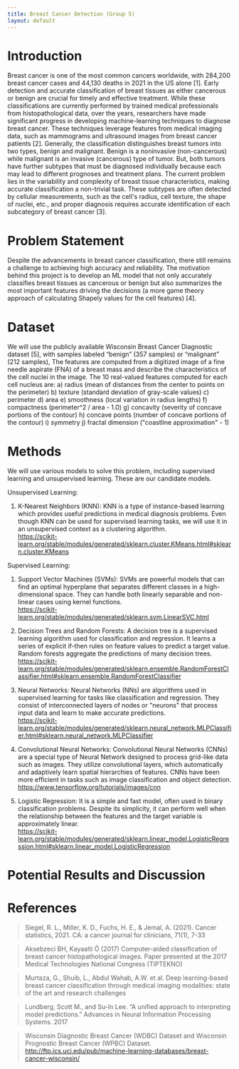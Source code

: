 ```yaml
---
title: Breast Cancer Detection (Group 5)
layout: default
---
```

# Introduction
Breast cancer is one of the most common cancers worldwide, with 284,200 breast cancer cases and 44,130 deaths in 2021 in the US alone [1]. Early detection and accurate classification of breast tissues as either cancerous or benign are crucial for timely and effective treatment. While these classifications are currently performed by trained medical professionals from histopathological data, over the years, researchers have made significant progress in developing machine-learning techniques to diagnose breast cancer. These techniques leverage features from medical imaging data, such as mammograms and ultrasound images from breast cancer patients [2].  Generally, the classification distinguishes breast tumors into two types, benign and malignant. Benign is a noninvasive (non-cancerous) while malignant is an invasive (cancerous) type of tumor. But, both tumors have further subtypes that must be diagnosed individually because each may lead to different prognoses and treatment plans. The current problem lies in the variability and complexity of breast tissue characteristics, making accurate classification a non-trivial task. These subtypes are often detected by cellular measurements, such as the cell's radius, cell texture, the shape of nuclei, etc., and proper diagnosis requires accurate identification of each subcategory of breast cancer [3].

# Problem Statement
Despite the advancements in breast cancer classification, there still remains a challenge to achieving high accuracy and reliability. The motivation behind this project is to develop an ML model that not only accurately classifies breast tissues as cancerous or benign but also summarizes the most important features driving the decisions (a more game theory approach of calculating Shapely values for the cell features) [4]. 

# Dataset

We will use the publicly available Wisconsin Breast Cancer Diagnostic dataset [5], with samples labeled “benign” (357 samples) or “malignant” (212 samples), The features are computed from a digitized image of a fine needle aspirate (FNA) of a breast mass and describe the characteristics of the cell nuclei in the image. The 10 real-valued features computed for each cell nucleus are:
a) radius (mean of distances from the center to points on the perimeter)
b) texture (standard deviation of gray-scale values)
c) perimeter
d) area
e) smoothness (local variation in radius lengths)
f) compactness (perimeter^2 / area - 1.0)
g) concavity (severity of concave portions of the contour)
h) concave points (number of concave portions of the contour)
i) symmetry
j) fractal dimension ("coastline approximation" - 1)


# Methods
We will use various models to solve this problem, including supervised learning and unsupervised learning. These are our candidate models.

Unsupervised Learning:

1. K-Nearest Neighbors (KNN): KNN is a type of instance-based learning which provides useful predictions in medical diagnosis problems. Even though KNN can be used for supervised learning tasks, we will use it in an unsupervised context as a clustering algorithm.
<br>https://scikit-learn.org/stable/modules/generated/sklearn.cluster.KMeans.html#sklearn.cluster.KMeans<br>

Supervised Learning:

1. Support Vector Machines (SVMs): SVMs are powerful models that can find an optimal hyperplane that separates different classes in a high-dimensional space. They can handle both linearly separable and non-linear cases using kernel functions.
<br>https://scikit-learn.org/stable/modules/generated/sklearn.svm.LinearSVC.html<br>

2. Decision Trees and Random Forests:
A decision tree is a supervised learning algorithm used for classification and regression. It learns a series of explicit if-then rules on feature values to predict a target value. Random forests aggregate the predictions of many decision trees.
<br>https://scikit-learn.org/stable/modules/generated/sklearn.ensemble.RandomForestClassifier.html#sklearn.ensemble.RandomForestClassifier<br>

3. Neural Networks: 
Neural Networks (NNs) are algorithms used in supervised learning for tasks like classification and regression. They consist of interconnected layers of nodes or "neurons" that process input data and learn to make accurate predictions.
<br>https://scikit-learn.org/stable/modules/generated/sklearn.neural_network.MLPClassifier.html#sklearn.neural_network.MLPClassifier<br>

4. Convolutional Neural Networks:
Convolutional Neural Networks (CNNs) are a special type of Neural Network designed to process grid-like data such as images. They utilize convolutional layers, which automatically and adaptively learn spatial hierarchies of features. CNNs have been more efficient in tasks such as image classification and object detection.
<br>https://www.tensorflow.org/tutorials/images/cnn<br>

5. Logistic Regression:
It is a simple and fast model, often used in binary classification problems. Despite its simplicity, it can perform well when the relationship between the features and the target variable is approximately linear.
<br>https://scikit-learn.org/stable/modules/generated/sklearn.linear_model.LogisticRegression.html#sklearn.linear_model.LogisticRegression<br>


# Potential Results and Discussion

# References

> Siegel, R. L., Miller, K. D., Fuchs, H. E., & Jemal, A. (2021). Cancer statistics, 2021. CA: a cancer journal for clinicians, 71(1), 7-33

> Aksebzeci BH, Kayaalti Ö (2017) Computer-aided classification of breast cancer histopathological images. Paper presented at the 2017 Medical Technologies National Congress (TIPTEKNO)

> Murtaza, G., Shuib, L., Abdul Wahab, A.W. et al. Deep learning-based breast cancer classification through medical imaging modalities: state of the art and research challenges

> Lundberg, Scott M., and Su-In Lee. “A unified approach to interpreting model predictions.” Advances in Neural Information Processing Systems. 2017

> Wisconsin Diagnostic Breast Cancer (WDBC) Dataset and Wisconsin Prognostic Breast Cancer (WPBC) Dataset.
http://ftp.ics.uci.edu/pub/machine-learning-databases/breast-cancer-wisconsin/
